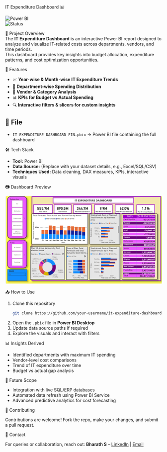 
IT Expenditure Dashboard 📊  

![Power BI](https://img.shields.io/badge/Made%20with-PowerBI-yellow?style=for-the-badge)  
![Status](https://img.shields.io/badge/Status-Completed-brightgreen?style=for-the-badge)  

📌 Project Overview  
The **IT Expenditure Dashboard** is an interactive Power BI report designed to analyze and visualize IT-related costs across departments, vendors, and time periods.  
This dashboard provides key insights into budget allocation, expenditure patterns, and cost optimization opportunities.  

🚀 Features  
- 📈 **Year-wise & Month-wise IT Expenditure Trends**  
- 🏢 **Department-wise Spending Distribution**  
- 🧾 **Vendor & Category Analysis**  
- 📊 **KPIs for Budget vs Actual Spending**  
- 🔍 **Interactive filters & slicers for custom insights**  

## 📂 File  
- `IT EXPENDITURE DASHBOARD FIN.pbix` → Power BI file containing the full dashboard  

🛠️ Tech Stack  
- **Tool:** Power BI  
- **Data Source:** (Replace with your dataset details, e.g., Excel/SQL/CSV)  
- **Techniques Used:** Data cleaning, DAX measures, KPIs, interactive visuals  

📷 Dashboard Preview  

![Dashboard Screenshot 1](overview.png)  

📥 How to Use  
1. Clone this repository  
   ```bash
   git clone https://github.com/your-username/it-expenditure-dashboard.git

2. Open the `.pbix` file in **Power BI Desktop**
3. Update data source paths if required
4. Explore the visuals and interact with filters

📊 Insights Derived

* Identified departments with maximum IT spending
* Vendor-level cost comparisons
* Trend of IT expenditure over time
* Budget vs actual gap analysis

🔮 Future Scope

* Integration with live SQL/ERP databases
* Automated data refresh using Power BI Service
* Advanced predictive analytics for cost forecasting

🤝 Contributing

Contributions are welcome! Fork the repo, make your changes, and submit a pull request.

📧 Contact

For queries or collaboration, reach out:
**Bharath S** – [LinkedIn](https://linkedin.com) | [Email](mailto:your-email@example.com)
